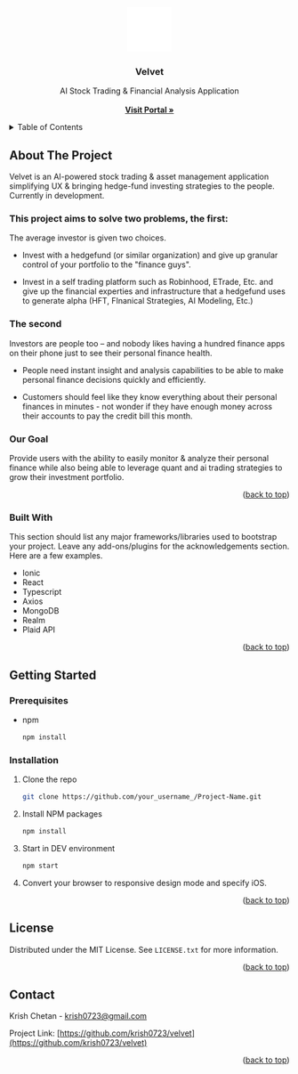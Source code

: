 
<!-- PROJECT LOGO -->
<br />
<div align="center">
  <a href="https://github.com/othneildrew/Best-README-Template">
    <img src="images/logo.PNG" alt="Logo" width="80" height="80">
  </a>

  <h3 align="center">Velvet</h3>

  <p align="center">
    AI Stock Trading & Financial Analysis Application
    <br />
    <br />
    <a href="https://github.com/othneildrew/Best-README-Template"><strong>Visit Portal »</strong></a>
    <br />
  </p>
</div>



<!-- TABLE OF CONTENTS -->
<details>
  <summary>Table of Contents</summary>
  <ol>
    <li>
      <a href="#about-the-project">About The Project</a>
      <ul>
        <li><a href="#built-with">Built With</a></li>
      </ul>
    </li>
    <li>
      <a href="#getting-started">Getting Started</a>
      <ul>
        <li><a href="#prerequisites">Prerequisites</a></li>
        <li><a href="#installation">Installation</a></li>
      </ul>
    </li>
    <li><a href="#usage">Usage</a></li>
    <li><a href="#roadmap">Roadmap</a></li>
    <li><a href="#contributing">Contributing</a></li>
    <li><a href="#license">License</a></li>
    <li><a href="#contact">Contact</a></li>
    <li><a href="#acknowledgments">Acknowledgments</a></li>
  </ol>
</details>



<!-- ABOUT THE PROJECT -->
## About The Project

Velvet is an AI-powered stock trading & asset management application simplifying UX & bringing hedge-fund investing strategies to the people.
Currently in development.

### This project aims to solve two problems, the first:

The average investor is given two choices.

- Invest with a hedgefund (or similar organization) and give up granular control of your portfolio to the "finance guys".

- Invest in a self trading platform such as Robinhood, ETrade, Etc. and give up the financial experties and infrastructure that a hedgefund uses to generate alpha (HFT, FInanical Strategies, AI Modeling, Etc.)

### The second

Investors are people too – and nobody likes having a hundred finance apps on their phone just to see their personal finance health.

- People need instant insight and analysis capabilities to be able to make personal finance decisions quickly and efficiently.

- Customers should feel like they know everything about their personal finances in minutes - not wonder if they have enough money across their accounts to pay the credit bill this month.

### Our Goal

Provide users with the ability to easily monitor & analyze their personal finance while also being able to leverage quant and ai trading strategies to grow their investment portfolio.

<p align="right">(<a href="#top">back to top</a>)</p>


### Built With

This section should list any major frameworks/libraries used to bootstrap your project. Leave any add-ons/plugins for the acknowledgements section. Here are a few examples.

* Ionic
* React
* Typescript
* Axios
* MongoDB
* Realm
* Plaid API

<p align="right">(<a href="#top">back to top</a>)</p>



<!-- GETTING STARTED -->
## Getting Started

### Prerequisites

* npm
  ```sh
  npm install
  ```

### Installation

1. Clone the repo
   ```sh
   git clone https://github.com/your_username_/Project-Name.git
   ```
2. Install NPM packages
   ```sh
   npm install
   ```
3. Start in DEV environment
   ```sh
   npm start
   ```
4. Convert your browser to responsive design mode and specify iOS.

<p align="right">(<a href="#top">back to top</a>)</p>


<!-- LICENSE -->
## License

Distributed under the MIT License. See `LICENSE.txt` for more information.

<p align="right">(<a href="#top">back to top</a>)</p>



<!-- CONTACT -->
## Contact

Krish Chetan - krish0723@gmail.com

Project Link: [https://github.com/krish0723/velvet](https://github.com/krish0723/velvet)

<p align="right">(<a href="#top">back to top</a>)</p>

